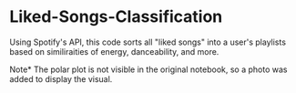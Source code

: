 # Liked-Songs-Classification
Using Spotify's API, this code sorts all "liked songs" into a user's playlists based on similiraities of energy, danceability, and more.

Note* The polar plot is not visible in the original notebook, so a photo was added to display the visual.
